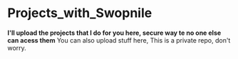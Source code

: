 # Projects_with_Swopnile

**I'll upload the projects that I do for you here, secure way te no one else can acess them**
You can also upload stuff here, This is a private repo, don't worry.
